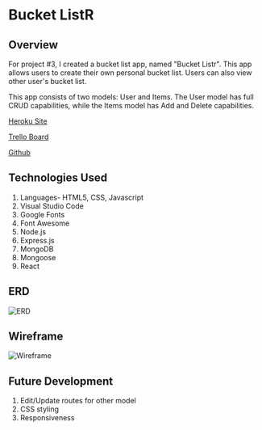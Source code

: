 # Bucket ListR

## Overview
For project #3, I created a bucket list app, named "Bucket Listr". This app allows users to create their own personal bucket list. Users can also view other user's bucket list.

This app consists of two models: User and Items. The User model has full CRUD capabilities, while the Items model has Add and Delete capabilities.


[Heroku Site](https://chris-bucket-list.herokuapp.com/)

[Trello Board](https://trello.com/b/JfAW4fbX/wdi17-project-3)

[Github](https://github.com/cpak125/Project-3-Bucket-List)

## Technologies Used
1. Languages- HTML5, CSS, Javascript
2. Visual Studio Code
3. Google Fonts
4. Font Awesome
5. Node.js
6. Express.js
7. MongoDB
8. Mongoose
8. React

## ERD
![ERD](https://github.com/cpak125/Project-3-Bucket-List/blob/master/images/Bucket-List%20ERD%20(1).jpeg)

## Wireframe
![Wireframe](https://github.com/cpak125/Project-3-Bucket-List/blob/master/images/Bucket-List.jpg)

## Future Development
1. Edit/Update routes for other model
2. CSS styling
3. Responsiveness
